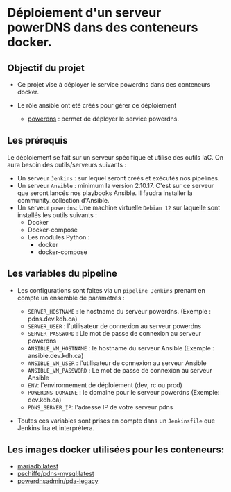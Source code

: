 # Déploiement d'un serveur powerDNS dans des conteneurs docker.

## Objectif du projet
* Ce projet vise à déployer le service powerdns dans des conteneurs docker.

* Le rôle ansible ont été créés pour gérer ce déploiement
    - [powerdns](https://github.com/khuliam/powerdns.git) : permet de déployer le service powerdns.


## Les prérequis
Le déploiement se fait sur un serveur spécifique et utilise des outils IaC. On aura besoin des outils/serveurs suivants : 
- Un serveur `Jenkins` : sur lequel seront créés et exécutés nos pipelines.
- Un serveur `Ansible` : minimum la version 2.10.17. C'est sur ce serveur que seront lancés nos playbooks Ansible. Il faudra installer la community_collection d'Ansible.
- Un serveur `powerdns`: Une machine virtuelle `Debian 12` sur laquelle sont installés les outils suivants :
    - Docker
    - Docker-compose
    - Les modules Python :
        - docker
        - docker-compose

## Les variables du pipeline
* Les configurations sont faites via un `pipeline Jenkins` prenant en compte un ensemble de paramètres :

    - `SERVER_HOSTNAME` : le hostname du serveur powerdns. (Exemple : pdns.dev.kdh.ca)
    - `SERVER_USER` : l'utilisateur de connexion au serveur powerdns
    - `SERVER_PASSWORD` : Lle mot de passe de connexion au serveur powerdns
    - `ANSIBLE_VM_HOSTNAME` : le hostname du serveur Ansible (Exemple : ansible.dev.kdh.ca)
    - `ANSIBLE_VM_USER` : l'utilisateur de connexion au serveur Ansible
    - `ANSIBLE_VM_PASSWORD` : Le mot de passe de connexion au serveur Ansible
    - `ENV`: l'environnement de déploiement (dev, rc ou prod)
    - `POWERDNS_DOMAINE` : le domaine pour le serveur powerdns (Exemple: dev.kdh.ca)
    - `PDNS_SERVER_IP`: l'adresse IP de votre serveur pdns

* Toutes ces variables sont prises en compte dans un `Jenkinsfile` que Jenkins lira et interprétera.

## Les images docker utilisées pour les conteneurs:
- [mariadb:latest](https://hub.docker.com/_/mariadb)
- [pschiffe/pdns-mysql:latest](https://hub.docker.com/r/pschiffe/pdns-mysql)
- [powerdnsadmin/pda-legacy](https://hub.docker.com/r/powerdnsadmin/pda-legacy)
